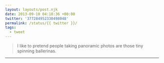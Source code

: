 ```yaml
---
layout: layouts/post.njk
date: 2013-09-10 04:18:36 +00:00
twitter: '377284952330498048'
permalink: /status/{{ twitter }}/
tags: 
  - tweet
---
```


> I like to pretend people taking panoramic photos are those tiny spinning ballerinas.

---
